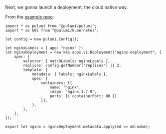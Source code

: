 Next, we gonna launch a deployment, the cloud native way.

From the [example repo](https://github.com/pulumi/examples/blob/master/kubernetes-ts-nginx/index.ts):

```
import * as pulumi from "@pulumi/pulumi";
import * as k8s from "@pulumi/kubernetes";

let config = new pulumi.Config();

let nginxLabels = { app: "nginx" };
let nginxDeployment = new k8s.apps.v1.Deployment("nginx-deployment", {
    spec: {
        selector: { matchLabels: nginxLabels },
        replicas: config.getNumber("replicas") || 2,
        template: {
            metadata: { labels: nginxLabels },
            spec: {
                containers: [{
                    name: "nginx",
                    image: "nginx:1.7.9",
                    ports: [{ containerPort: 80 }]
                }],
            },
        },
    },
});

export let nginx = nginxDeployment.metadata.apply(md => md.name);
```
